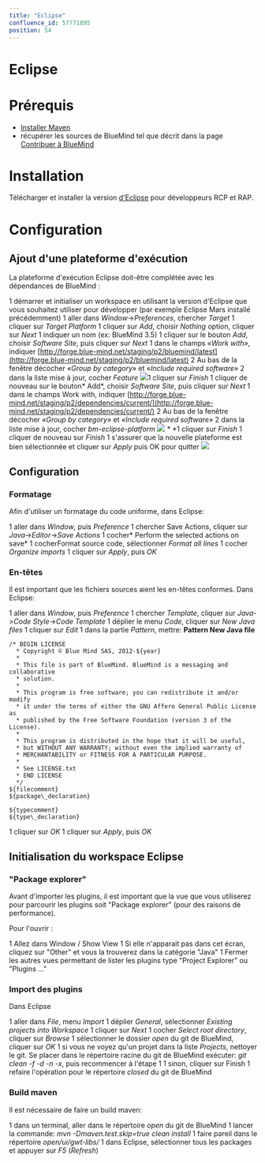 ```yaml
---
title: "Eclipse"
confluence_id: 57771895
position: 54
---
```

# Eclipse


# Prérequis

- [Installer Maven](https://maven.apache.org/)
- récupérer les sources de BlueMind tel que décrit dans la page [Contribuer à BlueMind](/Guide_du_développeur/Contribuer_à_BlueMind/)


# Installation

Télécharger et installer la version [d'Eclipse](https://www.eclipse.org/downloads/packages/) pour développeurs RCP et RAP.

# Configuration

## Ajout d'une plateforme d'exécution

La plateforme d'exécution Eclipse doit-être complétée avec les dépendances de BlueMind :

1 démarrer et initialiser un workspace en utilisant la version d'Eclipse que vous souhaitez utiliser pour développer (par exemple Eclipse Mars installé précédemment)
1 aller dans *Window*->*Preferences*, chercher *Target*
1 cliquer sur *Target Platform*
1 cliquer sur *Add*, choisir *Nothing* option, cliquer sur *Next*
1 indiquer un nom (ex: BlueMind 3.5)
1 cliquer sur le bouton *Add*, choisir *Software Site*, puis cliquer sur *Next*
1 dans le champs *«Work with»*, indiquer [http://forge.blue-mind.net/staging/p2/bluemind/latest](http://forge.blue-mind.net/staging/p2/bluemind/latest)
  2 Au bas de la fenêtre décocher *«Group by category*» et «*Include required software»*
  2 dans la liste mise à jour, cocher *Feature*
![](../../attachments/57771895/57771898.png)1 cliquer sur *Finish*
1 cliquer de nouveau sur le bouton* Add*, choisir *Software Site*, puis cliquer sur *Next*
1 dans le champs Work with, indiquer [http://forge.blue-mind.net/staging/p2/dependencies/current/](http://forge.blue-mind.net/staging/p2/dependencies/current/)
  2 Au bas de la fenêtre décocher *«Group by category»* et *«Include required software»*
  2 dans la liste mise à jour, cocher *bm-eclipse-platform*
![](../../attachments/57771895/57771897.png) *  *1 cliquer sur *Finish*
1 cliquer de nouveau sur *Finish*
1 s'assurer que la nouvelle plateforme est bien sélectionnée et cliquer sur *Apply* puis OK pour quitter ![](../../attachments/57771895/57771896.png)


## Configuration 

### Formatage

Afin d'utiliser un formatage du code uniforme, dans Eclipse:

1 aller dans *Window*, puis *Preference*
1 chercher Save Actions, cliquer sur *Java*->*Editor*->*Save Actions*
1 cocher* Perform the selected actions on save*
1 cocherFormat source code, sélectionner *Format all lines*
1 cocher *Organize imports*
1 cliquer sur *Apply*, puis *OK*


### En-têtes

Il est important que les fichiers sources aient les en-têtes conformes. Dans Eclipse:

1 aller dans *Window*, puis *Preference*
1 chercher *Template*, cliquer sur *Java*->*Code Style*->*Code Template*
1 déplier le menu *Code*, cliquer sur *New Java files*
1 cliquer sur *Edit*
1 
dans la partie *Pattern*, mettre:
**Pattern New Java file**

```
/* BEGIN LICENSE
  * Copyright © Blue Mind SAS, 2012-${year}
  *
  * This file is part of BlueMind. BlueMind is a messaging and collaborative
  * solution.
  *
  * This program is free software; you can redistribute it and/or modify
  * it under the terms of either the GNU Affero General Public License as
  * published by the Free Software Foundation (version 3 of the License).
  *
  * This program is distributed in the hope that it will be useful,
  * but WITHOUT ANY WARRANTY; without even the implied warranty of
  * MERCHANTABILITY or FITNESS FOR A PARTICULAR PURPOSE.
  *
  * See LICENSE.txt
  * END LICENSE
  */
${filecomment}
${package\_declaration}

${typecomment}
${type\_declaration}
```


1 cliquer sur *OK*
1 cliquer sur *Apply*, puis *OK*


## Initialisation du workspace Eclipse

### "Package explorer"

Avant d'importer les plugins, il est important que la vue que vous utiliserez pour parcourir les plugins soit "Package explorer" (pour des raisons de performance).

Pour l'ouvrir :

1 Allez dans Window / Show View
1 Si elle n'apparait pas dans cet écran, cliquez sur "Other" et vous la trouverez dans la catégorie "Java"
1 Fermer les autres vues permettant de lister les plugins type "Project Explorer" ou "Plugins ..."


### Import des plugins

Dans Eclipse

1 aller dans *File*, menu *Import*
1 déplier *General*, sélectionner *Existing projects into Workspace*
1 cliquer sur *Next*
1 cocher *Select root directory*, cliquer sur *Browse*
1 sélectionner le dossier *open* du git de BlueMind, cliquer sur *OK*
1 si vous ne voyez qu'un projet dans la liste *Projects*, nettoyer le git. Se placer dans le répertoire racine du git de BlueMind exécuter: *git clean -f -d -n -x*, puis recommencer à l'étape 1
1 sinon, cliquer sur Finish
1 refaire l'opération pour le répertoire *closed* du git de BlueMind


### Build maven

Il est nécessaire de faire un build maven:

1 dans un terminal, aller dans le répertoire *open* du git de BlueMind
1 lancer la commande: *mvn -Dmaven.test.skip=true clean install*
1 faire pareil dans le répertoire *open/ui/gwt-libs/*
1 dans Eclipse, sélectionner tous les packages et appuyer sur *F5* (*Refresh*)


